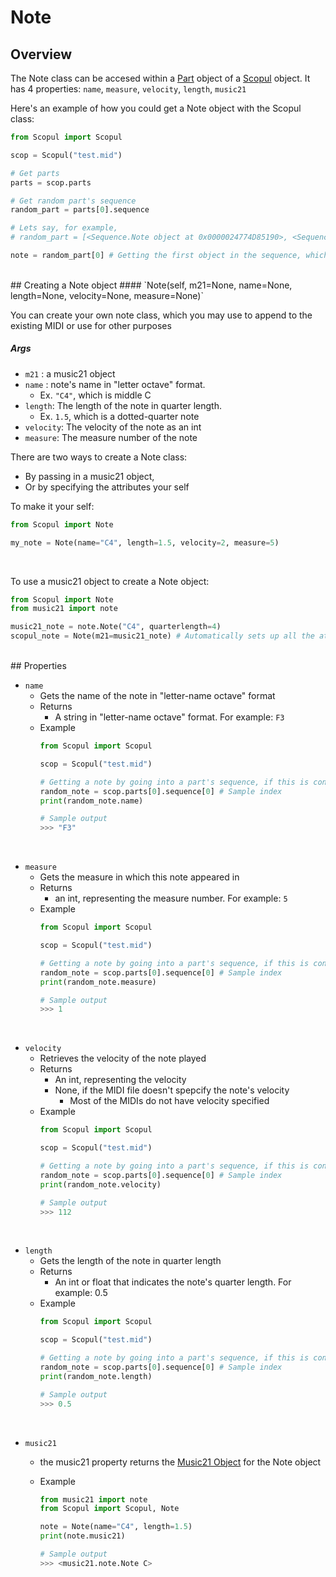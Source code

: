 # Note

## Overview

The Note class can be accesed within a [Part](part.md) object of a [Scopul](scopul.md) object. It has 4 properties: `name`, `measure`, `velocity`, `length`, `music21`

Here's an example of how you could get a Note object with the Scopul class:

```python
from Scopul import Scopul

scop = Scopul("test.mid")

# Get parts
parts = scop.parts

# Get random part's sequence
random_part = parts[0].sequence

# Lets say, for example, 
# random_part = [<Sequence.Note object at 0x0000024774D85190>, <Sequence.Rest object at 0x0000024774D1D9D0>]

note = random_part[0] # Getting the first object in the sequence, which is a note
```
<br>
## Creating a Note object
#### `Note(self, m21=None, name=None, length=None, velocity=None, measure=None)`


You can create your own note class, which you may use to append to the existing MIDI or use for other purposes

##### Args
- `m21` : a music21 object
- `name` : note's name in "letter octave" format. 
    - Ex. `"C4"`, which is middle C
- `length`: The length of the note in quarter length. 
    - Ex. `1.5`, which is a dotted-quarter note
- `velocity`: The velocity of the note as an int
- `measure`: The measure number of the note

There are two ways to create a Note class: 
- By passing in a music21 object, 
- Or by specifying the attributes your self

To make it your self:

```python
from Scopul import Note

my_note = Note(name="C4", length=1.5, velocity=2, measure=5)
```
<br>

To use a music21 object to create a Note object:
```python
from Scopul import Note
from music21 import note

music21_note = note.Note("C4", quarterlength=4)
scopul_note = Note(m21=music21_note) # Automatically sets up all the attributes
```
<br>
## Properties

- `name`
    - Gets the name of the note in "letter-name octave" format
    - Returns
        - A string in "letter-name octave" format. For example: `F3`
    - Example
        ```python
        from Scopul import Scopul

        scop = Scopul("test.mid")

        # Getting a note by going into a part's sequence, if this is confusing, go to Part class section
        random_note = scop.parts[0].sequence[0] # Sample index
        print(random_note.name)

        # Sample output
        >>> "F3"
        ```

<br>

- `measure`
    - Gets the measure in which this note appeared in
    - Returns
        - an int, representing the measure number. For example: `5`
    - Example
        ```python
        from Scopul import Scopul

        scop = Scopul("test.mid")

        # Getting a note by going into a part's sequence, if this is confusing, go to Part class section
        random_note = scop.parts[0].sequence[0] # Sample index
        print(random_note.measure)

        # Sample output
        >>> 1
        ```

<br>

- `velocity`
    - Retrieves the velocity of the note played
    - Returns
        - An int, representing the velocity
        - None, if the MIDI file doesn't spepcify the note's velocity
            - Most of the MIDIs do not have velocity specified
    - Example
        ```python
        from Scopul import Scopul

        scop = Scopul("test.mid")

        # Getting a note by going into a part's sequence, if this is confusing, go to Part class section
        random_note = scop.parts[0].sequence[0] # Sample index
        print(random_note.velocity)

        # Sample output
        >>> 112
        ```

<br>

- `length`
    - Gets the length of the note in quarter length
    - Returns
        - An int or float that indicates the note's quarter length. For example: 0.5
    - Example
        ```python
        from Scopul import Scopul
        
        scop = Scopul("test.mid")

        # Getting a note by going into a part's sequence, if this is confusing, go to Part class section
        random_note = scop.parts[0].sequence[0] # Sample index
        print(random_note.length)

        # Sample output
        >>> 0.5
        ```
<br>

- `music21`
  - the music21 property returns the [Music21 Object](https://web.mit.edu/music21/doc/usersGuide/usersGuide_02_notes.html) for the Note object

  - Example
    ```python
    from music21 import note
    from Scopul import Scopul, Note

    note = Note(name="C4", length=1.5)
    print(note.music21)

    # Sample output
    >>> <music21.note.Note C>
    ```


